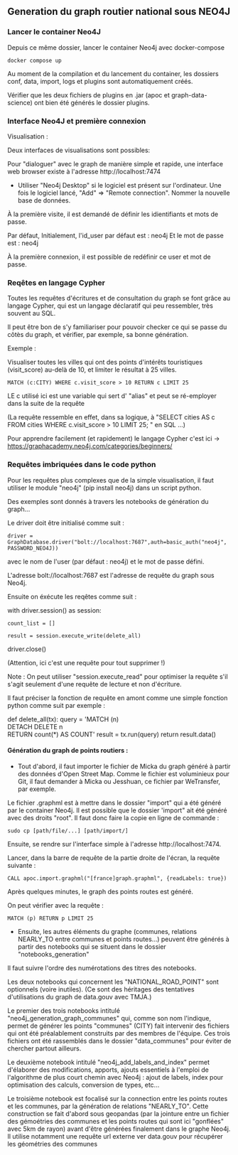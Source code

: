 ## Generation du graph routier national sous NEO4J

### Lancer le container Neo4J

Depuis ce même dossier, lancer le container Neo4j avec docker-compose

``` docker compose up ```

Au moment de la compilation et du lancement du container, les dossiers conf, data, import, logs et plugins sont automatiquement créés.

Vérifier que les deux fichiers de plugins en .jar (apoc et graph-data-science) ont bien été générés le dossier plugins.

### Interface Neo4J et première connexion

Visualisation :

Deux interfaces de visualisations sont possibles:

Pour "dialoguer" avec le graph de manière simple et rapide, une interface web browser existe à l'adresse http://localhost:7474

- Utiliser "Neo4j Desktop" si le logiciel est présent sur l'ordinateur. Une fois le logiciel lancé, "Add" => "Remote connection". Nommer la nouvelle base de données.

À la première visite, il est demandé de définir les idientifiants et mots de passe.

Par défaut, Initialement, l'id_user par défaut est : neo4j
Et le mot de passe est : neo4j

À la première connexion, il est possible de redéfinir ce user et  mot de passe.


### Reqêtes en langage Cypher

Toutes les requêtes d'écritures et de consultation du graph se font grâce au langage Cypher, qui est un langage déclaratif qui peu ressembler, très souvent au SQL.

Il peut être bon de s'y familiariser pour pouvoir checker ce qui se passe du côtès du graph, et vérifier, par exemple, sa bonne génération.

Exemple :

Visualiser toutes les villes qui ont des points d'intérêts touristiques (visit_score) au-delà de 10, et limiter le résultat à 25 villes.

``` MATCH (c:CITY) WHERE c.visit_score > 10 RETURN c LIMIT 25 ```

LE c utilisé ici est une variable qui sert d' "alias" et peut se ré-employer dans la suite de la requête

(La requête ressemble en effet, dans sa logique, à "SELECT cities AS c FROM cities WHERE c.visit_score > 10 LIMIT 25; " en SQL ...)

Pour apprendre facilement (et rapidement) le langage Cypher c'est ici -> https://graphacademy.neo4j.com/categories/beginners/


### Requêtes imbriquées dans le code python

Pour les requêtes plus complexes que de la simple visualisation, il faut utiliser le module "neo4j" (pip install neo4j) dans un script python.

Des exemples sont donnés à travers les notebooks de génération du graph...

Le driver doit être initialisé comme suit :

``` driver = GraphDatabase.driver("bolt://localhost:7687",auth=basic_auth("neo4j", PASSWORD_NEO4J)) ```

avec le nom de l'user (par défaut : neo4j) et le mot de passe défini.

L'adresse bolt://localhost:7687 est l'adresse de requête du graph sous Neo4j.

Ensuite on éxécute les reqêtes comme suit :

with driver.session() as session:

    count_list = []

    result = session.execute_write(delete_all)

driver.close()

(Attention, ici c'est une requête pour tout supprimer !)


Note : On peut utiliser "session.execute_read" pour optimiser la requête s'il s'agit seulement d'une requête de lecture et non d'écriture.

Il faut préciser la fonction de requête en amont comme une simple fonction python comme suit par exemple :

def delete_all(tx):
    query = 'MATCH (n) \
                DETACH DELETE n \
                RETURN count(*) AS COUNT'
    result = tx.run(query)
    return result.data() 


#### Génération du graph de points routiers :

- Tout d'abord, il faut importer le fichier de Micka du graph généré à partir des données d'Open Street Map.
Comme le fichier est voluminieux pour Git, il faut demander à Micka ou Jesshuan, ce fichier par WeTransfer, par exemple.

Le fichier .graphml est à mettre dans le dossier "import" qui a été généré par le container Neo4j.
Il est possible que le dossier 'import" ait été généré avec des droits "root". Il faut donc faire la copie en ligne de commande :

``` sudo cp [path/file/...] [path/import/] ```

Ensuite, se rendre sur l'interface simple à l'adresse http://localhost:7474.

Lancer, dans la barre de requête de la partie droite de l'écran, la requête suivante :

```CALL apoc.import.graphml("[france]graph.graphml", {readLabels: true})```

Après quelques minutes, le graph des points routes est généré.

On peut vérifier avec la requête :

```MATCH (p) RETURN p LIMIT 25```

- Ensuite, les autres éléments du graphe (communes, relations NEARLY_TO entre communes et points routes...) peuvent être générés à partir des notebooks qui se situent dans le dossier "notebooks_generation"

Il faut suivre l'ordre des numérotations des titres des notebooks.

Les deux notebooks qui concernent les "NATIONAL_ROAD_POINT" sont optionnels (voire inutiles). (Ce sont des héritages des tentatives d'utilisations du graph de data.gouv avec TMJA.)

Le premier des trois notebooks intitulé "neo4j_generation_graph_communes" qui, comme son nom l'indique, permet de générer les points "communes" (CITY) fait intervenir des fichiers qui ont été préalablement construits par des membres de l'équipe. Ces trois fichiers ont été rassemblés dans le dossier "data_communes" pour éviter de chercher partout ailleurs.

Le deuxième notebook intitulé "neo4j_add_labels_and_index" permet d'élaborer des modifications, apports, ajouts essentiels à l'emploi de l'algorithme de plus court chemin avec Neo4j : ajout de labels, index pour optimisation des calculs, conversion de types, etc...

Le troisième notebook est focalisé sur la connection entre les points routes et les communes, par la génération de relations "NEARLY_TO". Cette construction se fait d'abord sous geopandas (par la jointure entre un fichier des gémoétries des communes et les points routes qui sont ici "gonflées" avec 5km de rayon) avant d'être générées finalement dans le graphe Neo4j. Il utilise notamment une requête url externe ver data.gouv pour récupérer les géométries des communes


